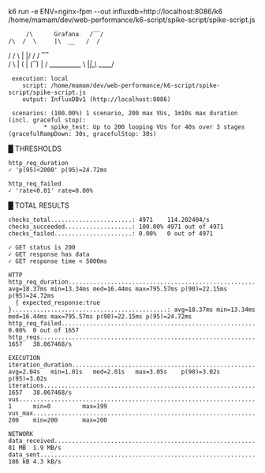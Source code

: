 k6 run -e ENV=nginx-fpm --out influxdb=http://localhost:8086/k6 /home/mamam/dev/web-performance/k6-script/spike-script/spike-script.js

         /\      Grafana   /‾‾/
    /\  /  \     |\  __   /  /
   /  \/    \    | |/ /  /   ‾‾\
  /          \   |   (  |  (‾)  |
 / __________ \  |_|\_\  \_____/

     execution: local
        script: /home/mamam/dev/web-performance/k6-script/spike-script/spike-script.js
        output: InfluxDBv1 (http://localhost:8086)

     scenarios: (100.00%) 1 scenario, 200 max VUs, 1m10s max duration (incl. graceful stop):
              * spike_test: Up to 200 looping VUs for 40s over 3 stages (gracefulRampDown: 30s, gracefulStop: 30s)



  █ THRESHOLDS

    http_req_duration
    ✓ 'p(95)<2000' p(95)=24.72ms

    http_req_failed
    ✓ 'rate<0.01' rate=0.00%


  █ TOTAL RESULTS

    checks_total.......................: 4971    114.202404/s
    checks_succeeded...................: 100.00% 4971 out of 4971
    checks_failed......................: 0.00%   0 out of 4971

    ✓ GET status is 200
    ✓ GET response has data
    ✓ GET response time < 5000ms

    HTTP
    http_req_duration.......................................................: avg=18.37ms min=13.34ms med=16.44ms max=795.57ms p(90)=22.15ms p(95)=24.72ms
      { expected_response:true }............................................: avg=18.37ms min=13.34ms med=16.44ms max=795.57ms p(90)=22.15ms p(95)=24.72ms
    http_req_failed.........................................................: 0.00%  0 out of 1657
    http_reqs...............................................................: 1657   38.067468/s

    EXECUTION
    iteration_duration......................................................: avg=2.04s   min=1.01s   med=2.01s   max=3.05s    p(90)=3.02s   p(95)=3.02s
    iterations..............................................................: 1657   38.067468/s
    vus.....................................................................: 1      min=0         max=199
    vus_max.................................................................: 200    min=200       max=200

    NETWORK
    data_received...........................................................: 81 MB  1.9 MB/s
    data_sent...............................................................: 186 kB 4.3 kB/s